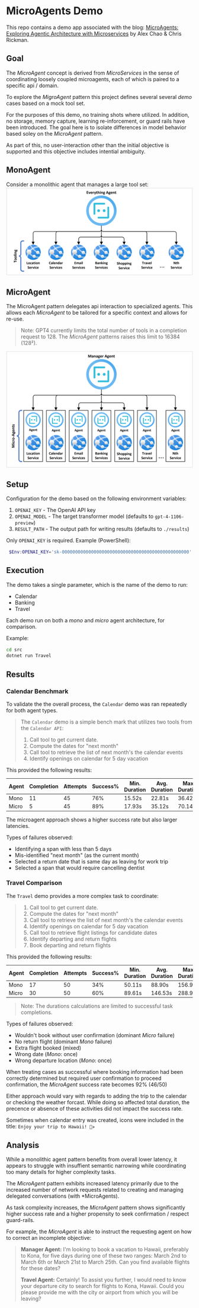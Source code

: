 # MicroAgents Demo
This repo contains a demo app associated with the blog: [MicroAgents: Exploring Agentic Architecture with Microservices](https://devblogs.microsoft.com/semantic-kernel/microagents-exploring-agentic-architecture-with-microservices/) by Alex Chao & Chris Rickman.

## Goal

The *MicroAgent* concept is derived from *MicroServices* in the sense of coordinating loosely coupled microagents, each of which is paired to a specific api / domain.

To explore the *MigroAgent* pattern this project defines several several _demo_ cases based on a mock tool set.

For the purposes of this demo, no training shots where utilized.
In addition, no storage, memory capture, learning re-inforcement, or guard rails have been introduced.
The goal here is to isolate differences in model behavior based soley on the *MicroAgent* pattern.

As part of this, no user-interaction other than the initial objective is supported and this objective includes intential ambiguity.

## MonoAgent
Consider a monolithic agent that manages a large tool set:
![A mono-agent](./.media/monoagents.png)

## MicroAgent

The MicroAgent pattern delegates api interaction to specialized agents.
This allows each *MicroAgent* to be tailored for a specific context and allows for re-use.

> Note: GPT4 currently limits the total number of tools in a completion request to 128.  The *MicroAgent* patterns raises this limit to 16384 (128²).

![A micro-agent](./.media/microagents.png)

## Setup
Configuration for the demo based on the following environment variables:

1. `OPENAI_KEY` - The OpenAI API key
1. `OPENAI_MODEL` - The target transformer model (defaults to `gpt-4-1106-preview`)
1. `RESULT_PATH` - The output path for writing results (defaults to `./results`)
 
Only `OPENAI_KEY` is required.  Example (PowerShell):

```powershell
 $Env:OPENAI_KEY='sk-000000000000000000000000000000000000000000000000'
```

## Execution
The demo takes a single parameter, which is the name of the demo to run:

- Calendar
- Banking
- Travel

Each demo run on both a *mono* and *micro* agent architecture, for comparison.

Example:

```cmd
cd src
dotnet run Travel
```

## Results

### Calendar Benchmark

To validate the the overall process, the `Calendar` demo was ran repeatedly for both agent types.

> The `Calendar` demo is a simple bench mark that utilizes two tools from the `Calendar API`:
> 1. Call tool to get current date.
> 1. Compute the dates for "next month"
> 1. Call tool to retrieve the list of next month's the calendar events
> 1. Identify openings on calendar for 5 day vacation

This provided the following results:

|Agent|Completion|Attempts|Success%|Min. Duration|Avg. Duration|Max. Duration|
|---|---|---|---|---|---|---|
|Mono|11|45|76%|15.52s|22.81s|36.42s|
|Micro|5|45|89%|17.93s|35.12s|70.14s|

The microagent approach shows a higher success rate but also larger latencies.

Types of failures observed:

- Identifying a span with less than 5 days
- Mis-identified "next month" (as the current month)
- Selected a return date that is same day as leaving for work trip
- Selected a span that would require cancelling dentist

### Travel Comparison

The `Travel` demo provides a more complex task to coordinate:

> 1. Call tool to get current date.
> 1. Compute the dates for "next month"
> 1. Call tool to retrieve the list of next month's the calendar events
> 1. Identify openings on calendar for 5 day vacation
> 1. Call tool to retrieve flight listings for candidate dates
> 1. Identify departing and return flights
> 1. Book departing and return flights

This provided the following results:

|Agent|Completion|Attempts|Success%|Min. Duration|Avg. Duration|Max. Duration|
|---|---|---|---|---|---|---|
|Mono|17|50|34%|50.11s|88.90s|156.95s|
|Micro|30|50|60%|89.61s|146.53s|288.97s|

> Note: The durations calculations are limited to successful task completions.

Types of failures observed:

- Wouldn't book without user confirmation (dominant _Micro_ failure)
- No return flight (dominant _Mono_ failure)
- Extra flight booked (mixed)
- Wrong date (_Mono_: once)
- Wrong departure location (_Mono_: once)

When treating cases as successful where booking information had been correctly determined but required user confirmation to proceed confirmation, the _MicroAgent_ success rate becomes 92% (46/50)

Either approach would vary with regards to adding the trip to the calendar or checking the weather forcast.  While doing so affected total duration, the precence or absence of these activities did not impact the success rate.

Sometimes when calendar entry was created, icons were included in the title: `Enjoy your trip to Hawaii! 🌴✈️`

## Analysis

While a monolithic agent pattern benefits from overall lower latency, it appears to struggle with insuffient semantic narrowing while coordinating too many details for higher complexity tasks.

The *MicroAgent* pattern exhibits increased latency primarily due to the increased number of network requests related to creating and managing delegated conversations (with *MicroAgents).

As task complexity increases, the *MicroAgent* pattern shows significantly higher success rate and a higher propensity to seek confirmation / respect guard-rails.

For example, the *MicroAgent* is able to instruct the requesting agent on how to correct an incomplete objective:

> **Manager Agent:** I'm looking to book a vacation to Hawaii, preferably to Kona, for five days during one of these two ranges: March 2nd to March 6th or March 21st to March 25th. Can you find available flights for these dates?
>
> **Travel Agent:** Certainly! To assist you further, I would need to know your departure city to search for flights to Kona, Hawaii. Could you please provide me with the city or airport from which you will be leaving?
